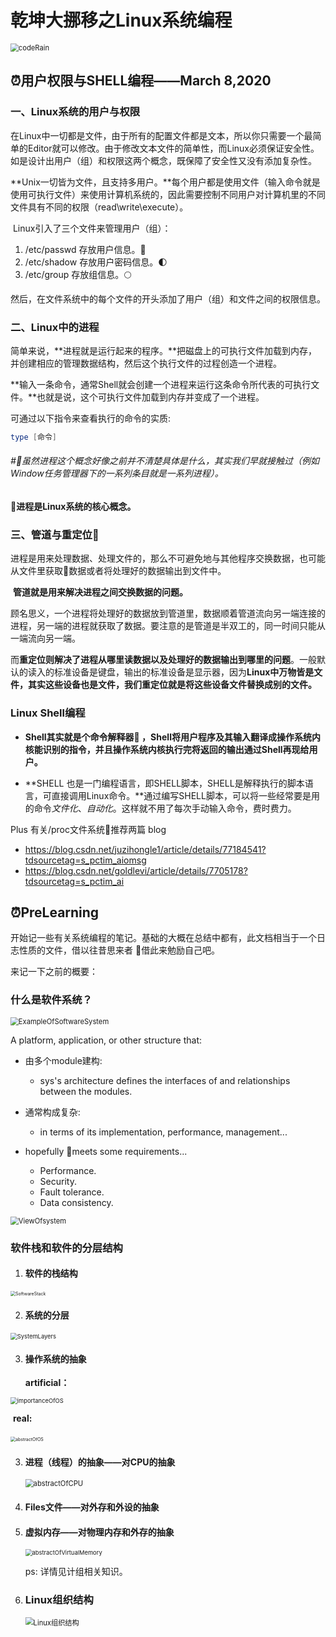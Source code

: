 # 乾坤大挪移之Linux系统编程

<img src="..\pictures\codeRain.gif" alt="codeRain" style="zoom:80%;" />

## :alarm_clock:用户权限与SHELL编程——March 8,2020

### 一、Linux系统的用户与权限

​	在Linux中一切都是文件，由于所有的配置文件都是文本，所以你只需要一个最简单的Editor就可以修改。由于修改文本文件的简单性，而Linux必须保证安全性。如是设计出用户（组）和权限这两个概念，既保障了安全性又没有添加复杂性。

​	**Unix一切皆为文件，且支持多用户。**每个用户都是使用文件（输入命令就是使用可执行文件）来使用计算机系统的，因此需要控制不同用户对计算机里的不同文件具有不同的权限（read\write\execute）。

​	Linux引入了三个文件来管理用户（组）：

1. /etc/passwd	存放用户信息。:first_quarter_moon_with_face:
2. /etc/shadow    存放用户密码信息。:first_quarter_moon:
3. /etc/group        存放组信息。:full_moon:

然后，在文件系统中的每个文件的开头添加了用户（组）和文件之间的权限信息。

### 二、Linux中的进程

​	简单来说，**进程就是运行起来的程序。**把磁盘上的可执行文件加载到内存，并创建相应的管理数据结构，然后这个执行文件的过程创造一个进程。

​	**输入一条命令，通常Shell就会创建一个进程来运行这条命令所代表的可执行文件。**也就是说，这个可执行文件加载到内存并变成了一个进程。

可通过以下指令来查看执行的命令的实质:

```lua
type [命令]
```

###### #:clown_face:虽然进程这个概念好像之前并不清楚具体是什么，其实我们早就接触过（例如Window任务管理器下的一系列条目就是一系列进程）。

:dango:**进程是Linux系统的核心概念。**

### 三、管道与重定位:baguette_bread:

​	进程是用来处理数据、处理文件的，那么不可避免地与其他程序交换数据，也可能从文件里获取:minidisc:数据或者将处理好的数据输出到文件中。

​	**管道就是用来解决进程之间交换数据的问题。**

​	顾名思义，一个进程将处理好的数据放到管道里，数据顺着管道流向另一端连接的进程，另一端的进程就获取了数据。要注意的是管道是半双工的，同一时间只能从一端流向另一端。

​	而**重定位则解决了进程从哪里读数据以及处理好的数据输出到哪里的问题**。一般默认的读入的标准设备是键盘，输出的标准设备是显示器，因为**Linux中万物皆是文件，其实这些设备也是文件，我们重定位就是将这些设备文件替换成别的文件。**

### Linux Shell编程

- **Shell其实就是个命令解释器:apple: ，Shell将用户程序及其输入翻译成操作系统内核能识别的指令，并且操作系统内核执行完将返回的输出通过Shell再现给用户。**

- **SHELL 也是一门编程语言，即SHELL脚本，SHELL是解释执行的脚本语言，可直接调用Linux命令。**通过编写SHELL脚本，可以将一些经常要是用的命令*文件化*、*自动化*。这样就不用了每次手动输入命令，费时费力。

Plus 有关/proc文件系统:egg:推荐两篇 blog

- https://blog.csdn.net/juzihongle1/article/details/77184541?tdsourcetag=s_pctim_aiomsg
- https://blog.csdn.net/goldlevi/article/details/7705178?tdsourcetag=s_pctim_ai

## :alarm_clock:PreLearning

开始记一些有关系统编程的笔记。基础的大概在总结中都有，此文档相当于一个日志性质的文件，借以往昔思来者 :full_moon_with_face:借此来勉励自己吧。

来记一下之前的概要：

### 什么是软件系统？

   <img src="..\pictures\ExampleSoftwareSys.jpg" alt="ExampleOfSoftwareSystem" style="zoom:80%;" />

   A platform, application, or other structure that:

   - 由多个module建构:
     - sys's architecture defines the interfaces of and relationships between the modules.

   - 通常构成复杂:
     - in terms of its implementation, performance, management...
   - hopefully :clown_face:meets some requirements...
     - Performance.
     - Security.
     - Fault tolerance.
     - Data consistency.

   

<img src="..\pictures\ViewOfSys.png" alt="ViewOfsystem" style="zoom:80%;" />

### 软件栈和软件的分层结构

1. #### **软件的栈结构**

<img src="..\pictures\SoftwareStack.png" alt="SoftwareStack" style="zoom:50%;float=left" />

2. #### **系统的分层**

<img src="..\pictures\SystemLayers.png" alt="SystemLayers" style="zoom:67%;" />

3. #### **操作系统的抽象**

   **artificial：**

<img src="..\pictures\importanceOfOS.png" alt="importanceOfOS" style="zoom:67%;" />

​	**real:**

​	<img src="..\pictures\abstractOfOS.png" alt="abstractOfOS" style="zoom: 50%;" />

3. #### **进程（线程）的抽象——对CPU的抽象**

   <img src="..\pictures\abstractOfCPU.png" alt="abstractOfCPU" style="zoom:80%;" />

4. #### **Files文件——对外存和外设的抽象**

5. #### **虚拟内存——对物理内存和外存的抽象**

   <img src="..\pictures\abstractOfVirtualMemory.png" alt="abstractOfVirtualMemory" style="zoom:67%;" />

   ps: 详情见计组相关知识。

6. ### **Linux组织结构**

   <img src="..\pictures\Linux组织结构.png" alt="Linux组织结构" style="zoom: 80%;" />